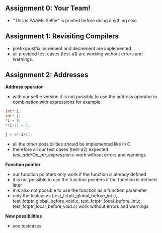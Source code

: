 Assignment 0: Your Team!
------------------------
* "This is PAAMs Selfie" is printed before doing anything else

Assignment 1: Revisiting Compilers
----------------------------------
* prefix/postfix increment and decrement are implemented
* all provided test cases (test-a1) are working without errors and warnings.

Assignment 2: Addresses
----------------------------------
__Address operator__

* with our selfie version it is not possibly to use the address operator in combination with expressions for example:

```C
int* i;
int* j;
*i = 0;
*(i+1) = 1;

j = &*(i+1);
```

* all the other possibilities should be implemented like in C
* therefore all our test cases (test-a2) expected *test_addrOp_ptr_expression.c* work without errors and warnings


__Function pointer__

* our function pointers only work if the function is already defined
* it is not possible to use the function pointers if the function is defined later
* it is also not possible to use the function as a function parameter
* only the testcases (test_fctptr_global_before_int.c, test_fctptr_global_before_void.c, test_fctptr_local_before_int.c, test_fctptr_local_before_void.c) work without errors and warnings

__New possibilities__
* see testcases
